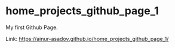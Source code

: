 # home_projects_github_page_1

My first Github Page.

Link: https://ainur-asadov.github.io/home_projects_github_page_1/
